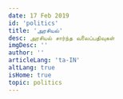 ```yaml
---
date: 17 Feb 2019
id: 'politics'
title: 'அரசியல்'
desc: அரசியல் சார்ந்த வலைப்பதிவுகள்
imgDesc: ''
author: ''
articleLang: 'ta-IN'
altLang: true
isHome: true
topic: politics
---
```


<altLang />

<articlesSection/>